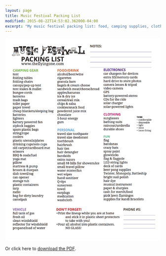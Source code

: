 ```yaml
---
layout: page
title: Music Festival Packing List
modified: 2015-08-22T14:53:02.362000-04:00
excerpt: "My music festival packing list: food, camping supplies, clothes and other essentails that ensure I make it through alive."
---
```



<a href="packing-list.jpg"><img src="packing-list.jpg"></a>


Or click here to [download the PDF](packing-list.jpg).